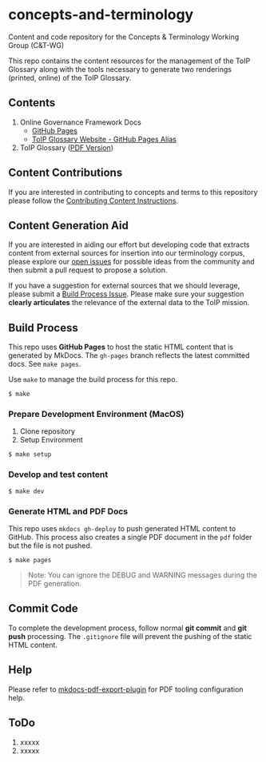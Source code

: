 # concepts-and-terminology
Content and code repository for the Concepts &amp; Terminology Working Group (C&amp;T-WG)

This repo contains the content resources for the management of the ToIP Glossary along with the tools necessary to generate two renderings (printed, online) of the ToIP Glossary.

## Contents

1. Online Governance Framework Docs
    * [GitHub Pages](https://trustoverip.github.io/concepts-and-terminology-wg/)
    * [ToIP Glossary Website - GitHub Pages Alias]()
2. ToIP Glossary ([PDF Version](https://.github.com/trustoverip/concepts-and-terminology-wg/raw/master/pdf/ToIP-glossary.pdf))


## Content Contributions
If you are interested in contributing to concepts and terms to this repository please follow the [Contributing Content Instructions](Contributing_Content.md).

## Content Generation Aid
If you are interested in aiding our effort but developing code that extracts content from external sources for insertion into our terminology corpus, please explore our [open issues](https://github.com/trustoverip/concepts-and-terminology-wg/issues) for possible ideas from the community and then submit a pull request to propose a solution.

If you have a suggestion for external sources that we should leverage, please submit a [Build Process Issue](https://github.com/trustoverip/concepts-and-terminology-wg/issues/new?assignees=&labels=&template=build-process-issue-template.md&title=%5BPROCESS%5D+%3Cissue%2Ffeature+desc%3E). Please make sure your suggestion **clearly articulates** the relevance of the external data to the ToIP mission.

## Build Process
This repo uses **GitHub Pages** to host the static HTML content that is generated by MkDocs. The ```gh-pages``` branch reflects the latest committed docs. See ```make pages```.

Use  ```make``` to manage the build process for this repo.

```
$ make
```

### Prepare Development Environment (MacOS)

1. Clone repository
2. Setup Environment

```
$ make setup
```

### Develop and test content

```
$ make dev
```

### Generate HTML and PDF Docs
This repo uses ```mkdocs gh-deploy``` to push generated HTML content to GitHub. This process also creates a single PDF document in the ```pdf``` folder but the file is not pushed.

```
$ make pages
```
>Note: You can ignore the DEBUG and WARNING messages during the PDF generation.

## Commit Code
To complete the development process, follow normal **git commit** and **git push** processing. The ```.gitignore``` file will prevent the pushing of the static HTML content.


## Help
Please refer to [mkdocs-pdf-export-plugin](https://github.com/zhaoterryy/mkdocs-pdf-export-plugin) for PDF tooling configuration help.

## ToDo

1. xxxxx
2. xxxxx
